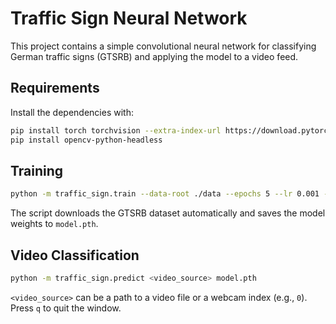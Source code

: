 # Traffic Sign Neural Network

This project contains a simple convolutional neural network for classifying German traffic signs (GTSRB) and applying the model to a video feed.

## Requirements

Install the dependencies with:

```bash
pip install torch torchvision --extra-index-url https://download.pytorch.org/whl/cpu
pip install opencv-python-headless
```

## Training

```bash
python -m traffic_sign.train --data-root ./data --epochs 5 --lr 0.001 --batch-size 64 --device cpu --save-path model.pth
```

The script downloads the GTSRB dataset automatically and saves the model weights to `model.pth`.

## Video Classification

```bash
python -m traffic_sign.predict <video_source> model.pth
```

`<video_source>` can be a path to a video file or a webcam index (e.g., `0`). Press `q` to quit the window.
